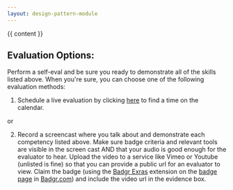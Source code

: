 ```yaml
---
layout: design-pattern-module
---
```

{{ content }}

<h2 id="eval">Evaluation Options:</h2>

Perform a self-eval and be sure you ready to demonstrate all of the skills listed above. When you're sure, you can choose one of the following evaluation methods:

1. Schedule a live evaluation by clicking <a href="https://scheduling.growstrong.io/?badge={{page.badge}}">here</a> to find a time on the calendar.

or

2. Record a screencast where you talk about and demonstrate each competency listed above. Make sure badge criteria and relevant tools are visible in the screen cast AND that your audio is good enough for the evaluator to hear. Upload the video to a service like Vimeo or Youtube (unlisted is fine) so that you can provide a public url for an evaluator to view. Claim the badge (using the <a href="https://chrome.google.com/webstore/detail/badgr-extras/bmblmoohmflnobgccibkbdfgfgllgdfa">Badgr Exras</a> extension on the <a href="https://codexacademy.badgr.com/public/badges/{{page.badge}}">badge page</a> in <a href="https://badgr.com">Badgr.com</a>) and include the video url in the evidence box.
